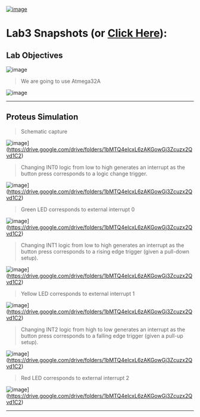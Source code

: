 

[![image](https://drive.google.com/uc?export=view&id=1_YGQ-gzeswWMduxpPEz-YbqObp3yRlcx)](https://drive.google.com/drive/folders/1bMTQ4eIcxL6zAKGowGj3Zcuzx2Qvd1C2)

# Lab3 Snapshots (or [Click Here](https://drive.google.com/drive/folders/1bMTQ4eIcxL6zAKGowGj3Zcuzx2Qvd1C2)):

## Lab Objectives

![image](https://drive.google.com/uc?export=view&id=1qsWNiCT4y2sVADLxippjPc-eZY7YU8Fe)

> We are going to use Atmega32A

![image](https://drive.google.com/uc?export=view&id=1jM_IZ1qaffwMQK12rpeLQ3_WyQQ8Vn79)

---

## Proteus Simulation

> Schematic capture

![image](https://drive.google.com/uc?export=view&id=1vUZHeUuAYCA4xGiWoDrQ_J6jXtIF44Vb)](https://drive.google.com/drive/folders/1bMTQ4eIcxL6zAKGowGj3Zcuzx2Qvd1C2)

> Changing INT0 logic from low to high generates an interrupt as the button press corresponds to a logic change trigger.

![image](https://drive.google.com/uc?export=view&id=1y3gGXkHTRfA88D_wP_QJH7DsgktFfw8N)](https://drive.google.com/drive/folders/1bMTQ4eIcxL6zAKGowGj3Zcuzx2Qvd1C2)

> Green LED corresponds to external interrupt 0

![image](https://drive.google.com/uc?export=view&id=1LFpnWhJWUyGlsIhlAFnYr-dApU1T3bwa)](https://drive.google.com/drive/folders/1bMTQ4eIcxL6zAKGowGj3Zcuzx2Qvd1C2)

> Changing INT1 logic from low to high generates an interrupt as the button press corresponds to a rising edge trigger (given a pull-down setup).

![image](https://drive.google.com/uc?export=view&id=1_Nnqnk-CpAK-Da8jcezBMg-PH4o9gZO6)](https://drive.google.com/drive/folders/1bMTQ4eIcxL6zAKGowGj3Zcuzx2Qvd1C2)

> Yellow LED corresponds to external interrupt 1

![image](https://drive.google.com/uc?export=view&id=1vn9zmN8KejeZUJPpsbxI4eyZv-N1g7H7)](https://drive.google.com/drive/folders/1bMTQ4eIcxL6zAKGowGj3Zcuzx2Qvd1C2)

> Changing INT2 logic from high to low generates an interrupt as the button press corresponds to a falling edge trigger (given a pull-up setup).

![image](https://drive.google.com/uc?export=view&id=1i4mNN6b76omUxLRwqysqgOKxYGF0YLJc)](https://drive.google.com/drive/folders/1bMTQ4eIcxL6zAKGowGj3Zcuzx2Qvd1C2)

> Red LED corresponds to external interrupt 2

![image](https://drive.google.com/uc?export=view&id=1a_RtskFukOUOzbzPXU_RR_Kv2neNXQcU)](https://drive.google.com/drive/folders/1bMTQ4eIcxL6zAKGowGj3Zcuzx2Qvd1C2)

---
